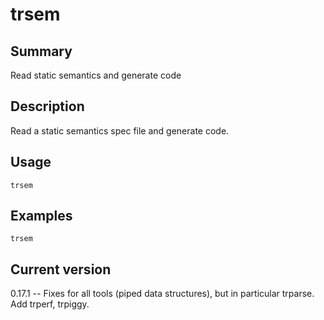 # trsem

## Summary

Read static semantics and generate code

## Description

Read a static semantics spec file and generate code.

## Usage

    trsem

## Examples

    trsem

## Current version

0.17.1 -- Fixes for all tools (piped data structures), but in particular trparse. Add trperf, trpiggy.
